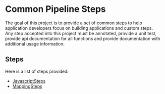 # Common Pipeline Steps
The goal of this project is to provide a set of common steps to help application developers focus on building applications
and custom steps. Any step accepted into this project must be annotated, provide a unit test,
provide api documentation for all functions and provide documentation with additional usage information.

## Steps
Here is a list of steps provided:

* [JavascriptSteps](docs/javascriptsteps.md)
* [MappingSteps](docs/mappingsteps.md)
